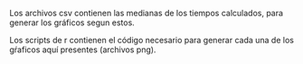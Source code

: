 Los archivos csv contienen las medianas de los tiempos calculados, para generar los gráficos segun estos.


Los scripts de r contienen el código necesario para generar cada una de los gŕaficos aquí presentes (archivos png).

